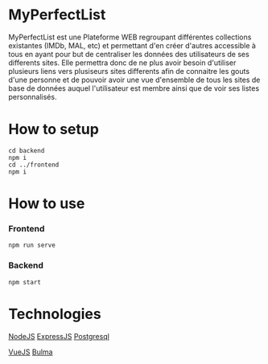 # MyPerfectList
MyPerfectList est une Plateforme WEB regroupant différentes collections existantes (IMDb, MAL, etc) et permettant d'en créer d'autres accessible à tous en ayant pour but de centraliser les données des utilisateurs de ses differents sites. Elle permettra donc de ne plus avoir besoin d'utiliser plusieurs liens vers plusiseurs sites differents afin de connaitre les gouts d'une personne et de pouvoir avoir une vue d'ensemble de tous les sites de base de données auquel l'utilisateur est membre ainsi que de voir ses listes personnalisés.


# How to setup

```
cd backend
npm i
cd ../frontend
npm i
```

# How to use

### Frontend

`npm run serve`

### Backend

`npm start`

# Technologies

[NodeJS](https://nodejs.org/)
[ExpressJS](https://expressjs.com/)
[Postgresql](https://www.postgresql.org/)

[VueJS](https://vuejs.org/)
[Bulma](https://bulma.io/)